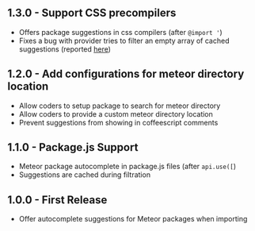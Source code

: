 ## 1.3.0 - Support CSS precompilers
* Offers package suggestions in css compilers (after `@import '`)
* Fixes a bug with provider tries to filter an empty array of cached suggestions (reported [here](https://github.com/jgoley/atom-autocomplete-meteor-packages/issues/10))

## 1.2.0 - Add configurations for meteor directory location
* Allow coders to setup package to search for meteor directory
* Allow coders to provide a custom meteor directory location
* Prevent suggestions from showing in coffeescript comments

## 1.1.0 - Package.js Support
* Meteor package autocomplete in package.js files (after `api.use([`)
* Suggestions are cached during filtration

## 1.0.0 - First Release
* Offer autocomplete suggestions for Meteor packages when importing

